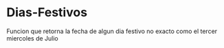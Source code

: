 # Dias-Festivos
Funcion que retorna la fecha de algun dia festivo no exacto   como el tercer miercoles de Julio
